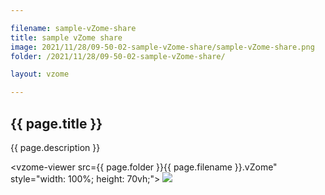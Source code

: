 ```yaml
---

filename: sample-vZome-share
title: sample vZome share
image: 2021/11/28/09-50-02-sample-vZome-share/sample-vZome-share.png
folder: /2021/11/28/09-50-02-sample-vZome-share/

layout: vzome

---
```


## {{ page.title }}

{{ page.description }}

<vzome-viewer src={{ page.folder }}{{ page.filename }}.vZome" style="width: 100%; height: 70vh;">
  <img src="{{ page.folder }}{{ page.filename }}.png"/>
</vzome-viewer>
